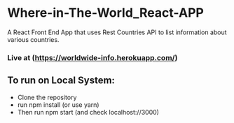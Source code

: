 # Where-in-The-World_React-APP

A React Front End App that uses Rest Countries API to list information about various countries.

### Live at (https://worldwide-info.herokuapp.com/)

## To run on Local System:
* Clone the repository
* run npm install (or use yarn)
* Then run npm start (and check localhost://3000)
